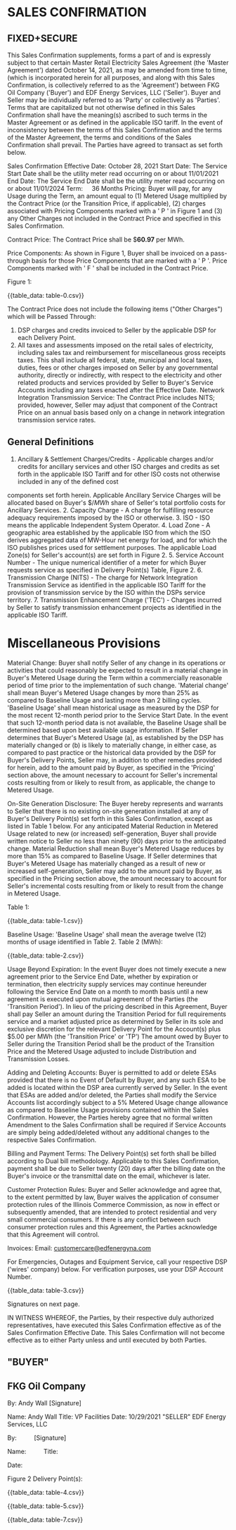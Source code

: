 # SALES CONFIRMATION 

## FIXED+SECURE

This Sales Confirmation supplements, forms a part of and is expressly subject to that certain Master Retail Electricity Sales Agreement (the 'Master Agreement') dated October 14, 2021, as may be amended from time to time, (which is incorporated herein for all purposes, and along with this Sales Confirmation, is collectively referred to as the 'Agreement') between FKG Oil Company ('Buyer') and EDF Energy Services, LLC ('Seller'). Buyer and Seller may be individually referred to as 'Party' or collectively as 'Parties'. Terms that are capitalized but not otherwise defined in this Sales Confirmation shall have the meaning(s) ascribed to such terms in the Master Agreement or as defined in the applicable ISO tariff. In the event of inconsistency between the terms of this Sales Confirmation and the terms of the Master Agreement, the terms and conditions of the Sales Confirmation shall prevail. The Parties have agreed to transact as set forth below.

Sales Confirmation Effective Date: October 28, 2021
Start Date: The Service Start Date shall be the utility meter read occurring on or about 11/01/2021
End Date: The Service End Date shall be the utility meter read occurring on or about 11/01/2024
Term: $\quad 36$ Months
Pricing: Buyer will pay, for any Usage during the Term, an amount equal to (1) Metered Usage multiplied by the Contract Price (or the Transition Price, if applicable), (2) charges associated with Pricing Components marked with a ' P ' in Figure 1 and (3) any Other Charges not included in the Contract Price and specified in this Sales Confirmation.

Contract Price: The Contract Price shall be $\$ \mathbf{6 0 . 9 7}$ per MWh.

Price Components: As shown in Figure 1, Buyer shall be invoiced on a pass-through basis for those Price Components that are marked with a ' P '. Price Components marked with ' F ' shall be included in the Contract Price.

Figure 1:

{{table_data: table-0.csv}}

The Contract Price does not include the following items ("Other Charges") which will be Passed Through:

1. DSP charges and credits invoiced to Seller by the applicable DSP for each Delivery Point.
2. All taxes and assessments imposed on the retail sales of electricity, including sales tax and reimbursement for miscellaneous gross receipts taxes. This shall include all federal, state, municipal and local taxes, duties, fees or other charges imposed on Seller by any governmental authority, directly or indirectly, with respect to the electricity and other related products and services provided by Seller to Buyer's Service Accounts including any taxes enacted after the Effective Date.
Network Integration Transmission Service: The Contract Price includes NITS; provided, however, Seller may adjust that component of the Contract Price on an annual basis based only on a change in network integration transmission service rates.

## General Definitions

1. Ancillary \& Settlement Charges/Credits - Applicable charges and/or credits for ancillary services and other ISO charges and credits as set forth in the applicable ISO Tariff and for other ISO costs not otherwise included in any of the defined cost

components set forth herein. Applicable Ancillary Service Charges will be allocated based on Buyer's $\$ / M W h$ share of Seller's total portfolio costs for Ancillary Services.
2. Capacity Charge - A charge for fulfilling resource adequacy requirements imposed by the ISO or otherwise.
3. ISO - ISO means the applicable Independent System Operator.
4. Load Zone - A geographic area established by the applicable ISO from which the ISO derives aggregated data of MW-Hour net energy for load, and for which the ISO publishes prices used for settlement purposes. The applicable Load Zone(s) for Seller's account(s) are set forth in Figure 2.
5. Service Account Number - The unique numerical identifier of a meter for which Buyer requests service as specified in Delivery Point(s) Table, Figure 2.
6. Transmission Charge (NITS) - The charge for Network Integration Transmission Service as identified in the applicable ISO Tariff for the provision of transmission service by the ISO within the DSPs service territory.
7. Transmission Enhancement Charge ('TEC') - Charges incurred by Seller to satisfy transmission enhancement projects as identified in the applicable ISO Tariff.

# Miscellaneous Provisions 

Material Change: Buyer shall notify Seller of any change in its operations or activities that could reasonably be expected to result in a material change in Buyer's Metered Usage during the Term within a commercially reasonable period of time prior to the implementation of such change. 'Material change' shall mean Buyer's Metered Usage changes by more than $25 \%$ as compared to Baseline Usage and lasting more than 2 billing cycles. 'Baseline Usage' shall mean historical usage as measured by the DSP for the most recent 12-month period prior to the Service Start Date. In the event that such 12-month period data is not available, the Baseline Usage shall be determined based upon best available usage information. If Seller determines that Buyer's Metered Usage (a), as established by the DSP has materially changed or (b) is likely to materially change, in either case, as compared to past practice or the historical data provided by the DSP for Buyer's Delivery Points, Seller may, in addition to other remedies provided for herein, add to the amount paid by Buyer, as specified in the 'Pricing' section above, the amount necessary to account for Seller's incremental costs resulting from or likely to result from, as applicable, the change to Metered Usage.

On-Site Generation Disclosure: The Buyer hereby represents and warrants to Seller that there is no existing on-site generation installed at any of Buyer's Delivery Point(s) set forth in this Sales Confirmation, except as listed in Table 1 below. For any anticipated Material Reduction in Metered Usage related to new (or increased) self-generation, Buyer shall provide written notice to Seller no less than ninety (90) days prior to the anticipated change. Material Reduction shall mean Buyer's Metered Usage reduces by more than $15 \%$ as compared to Baseline Usage. If Seller determines that Buyer's Metered Usage has materially changed as a result of new or increased self-generation, Seller may add to the amount paid by Buyer, as specified in the Pricing section above, the amount necessary to account for Seller's incremental costs resulting from or likely to result from the change in Metered Usage.

Table 1:

{{table_data: table-1.csv}}

Baseline Usage: 'Baseline Usage' shall mean the average twelve (12) months of usage identified in Table 2.
Table 2 (MWh):

{{table_data: table-2.csv}}

Usage Beyond Expiration: In the event Buyer does not timely execute a new agreement prior to the Service End Date, whether by expiration or termination, then electricity supply services may continue hereunder following the Service End Date on a month to month basis until a new agreement is executed upon mutual agreement of the Parties (the 'Transition Period'). In lieu of the pricing described in this Agreement, Buyer shall pay Seller an amount during the Transition Period for full requirements service and a market adjusted price as determined by Seller in its sole and exclusive discretion for the relevant Delivery Point for the Account(s) plus $\$ 5.00$ per MWh (the 'Transition Price' or 'TP') The amount owed by Buyer to Seller during the Transition Period shall be the product of the Transition Price and the Metered Usage adjusted to include Distribution and Transmission Losses.

Adding and Deleting Accounts: Buyer is permitted to add or delete ESAs provided that there is no Event of Default by Buyer, and any such ESA to be added is located within the DSP area currently served by Seller. In the event that ESAs are added and/or deleted, the Parties shall modify the Service Accounts list accordingly subject to a 5\% Metered Usage change allowance as compared to Baseline Usage provisions contained within the Sales Confirmation. However, the Parties hereby agree that no formal written Amendment to the Sales Confirmation shall be required if Service Accounts are simply being added/deleted without any additional changes to the respective Sales Confirmation.

Billing and Payment Terms: The Delivery Point(s) set forth shall be billed according to Dual bill methodology. Applicable to this Sales Confirmation, payment shall be due to Seller twenty (20) days after the billing date on the Buyer's invoice or the transmittal date on the email, whichever is later.

Customer Protection Rules: Buyer and Seller acknowledge and agree that, to the extent permitted by law, Buyer waives the application of consumer protection rules of the Illinois Commerce Commission, as now in effect or subsequently amended, that are intended to protect residential and very small commercial consumers. If there is any conflict between such consumer protection rules and this Agreement, the Parties acknowledge that this Agreement will control.

Invoices: Email: customercare@edfenergyna.com

For Emergencies, Outages and Equipment Service, call your respective DSP ('wires' company) below. For verification purposes, use your DSP Account Number.

{{table_data: table-3.csv}}

Signatures on next page.

IN WITNESS WHEREOF, the Parties, by their respective duly authorized representatives, have executed this Sales Confirmation effective as of the Sales Confirmation Effective Date. This Sales Confirmation will not become effective as to either Party unless and until executed by both Parties.

## "BUYER"

## FKG Oil Company

By: Andy Wall
[Signature]

Name: Andy Wall
Title: VP Facilities
Date: $10 / 29 / 2021$
"SELLER"
EDF Energy Services, LLC

By: $\qquad$
[Signature]

Name: $\qquad$
Title: $\qquad$

Date: $\qquad$

Figure 2
Delivery Point(s):

{{table_data: table-4.csv}}

{{table_data: table-5.csv}}



{{table_data: table-7.csv}}

